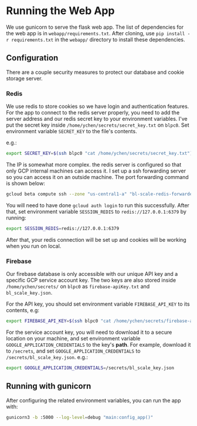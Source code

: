 # Running the Web App

We use gunicorn to serve the flask web app. The list of dependencies for the web app is in `webapp/requirements.txt`. After cloning, use `pip install -r requirements.txt` in the `webapp/` directory to install these dependencies.

## Configuration

There are a couple security measures to protect our database and cookie storage server.

### Redis

We use redis to store cookies so we have login and authentication features. For the app to connect to the redis server properly, you need to add the server address and our redis secret key to your environment variables. I've put the secret key inside `/home/ychen/secrets/secret_key.txt` on `blpc0`. Set environment variable `SECRET_KEY` to the file's contents.

e.g.:
```bash
export SECRET_KEY=$(ssh blpc0 "cat /home/ychen/secrets/secret_key.txt")
```

The IP is somewhat more complex. the redis server is configured so that only GCP internal machines can access it. I set up a ssh forwarding server so you can access it on an outside machine. The port forwarding command is shown below:

```bash
gcloud beta compute ssh --zone "us-central1-a" "bl-scale-redis-forwarder" --project "breakthrough-listen-sandbox" -- -N -L 6379:10.191.222.19:6379
```

You will need to have done `gcloud auth login` to run this successfully.
After that, set environment variable `SESSION_REDIS` to `redis://127.0.0.1:6379` by running:

```bash
export SESSION_REDIS=redis://127.0.0.1:6379
```

After that, your redis connection will be set up and cookies will be working when you run on local.

### Firebase

Our firebase database is only accessible with our unique API key and a specific GCP service account key. The two keys are also stored inside `/home/ychen/secrets/` on `blpc0` as `firebase-apiKey.txt` and `bl_scale_key.json`.

For the API key, you should set environment variable `FIREBASE_API_KEY` to its contents, e.g:

```bash
export FIREBASE_API_KEY=$(ssh blpc0 "cat /home/ychen/secrets/firebase-apiKey.txt")
```

For the service account key, you will need to download it to a secure location on your machine, and set environment variable `GOOGLE_APPLICATION_CREDENTIALS` to the key's **path**. For example, download it to `/secrets`, and set `GOOGLE_APPLICATION_CREDENTIALS` to `/secrets/bl_scale_key.json`. e.g.:

```bash
export GOOGLE_APPLICATION_CREDENTIALS=/secrets/bl_scale_key.json
```

## Running with gunicorn

After configuring the related environment variables, you can run the app with:

```bash
gunicorn3 -b :5000 --log-level=debug "main:config_app()"
```
